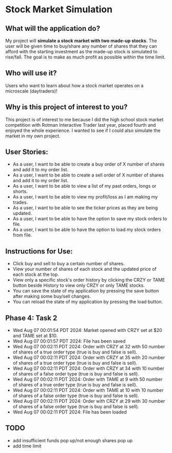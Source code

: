 # Stock Market Simulation

## What will the application do?
My project will **simulate a stock market with two made-up stocks**. The user will be given time to buy/share any number of shares that they can afford with the starting investment as the made-up stock is simulated to rise/fall. The goal is to make as much profit as possible within the time limit. 

## Who will use it?
Users who want to learn about how a stock market operates on a microscale (daytraders)!

## Why is this project of interest to you?
This project is of interest to me because I did the high school stock market competition with Rotman Interactive Trader last year, placed fourth and enjoyed the whole experience. I wanted to see if I could also simulate the market in my own project.


## User Stories:
* As a user, I want to be able to create a buy order of X number of shares and add it to my order list.
* As a user, I want to be able to create a sell order of X number of shares and add it to my order list.
* As a user, I want to be able to view a list of my past orders, longs or shorts.
* As a user, I want to be able to view my profit/loss as I am making my trades.
* As a user, I want to be able to see the ticker prices as they are being updated.
* As a user, I want to be able to have the option to save my stock orders to file.
* As a user, I want to be able to have the option to load my stock orders from file.

## Instructions for Use:
* Click buy and sell to buy a certain number of shares.
* View your number of shares of each stock and the updated price of each stock at the top.
* View only a specific stock's order history by clicking the CRZY or TAME button beside History to view only CRZY or only TAME stocks.
* You can save the state of my application by pressing the save button after making some buy/sell changes.
* You can reload the state of my application by pressing the load button.

## Phase 4: Task 2
* Wed Aug 07 00:01:54 PDT 2024: Market opened with CRZY set at $20 and TAME set at $10.
* Wed Aug 07 00:01:57 PDT 2024: File has been saved
* Wed Aug 07 00:02:11 PDT 2024: Order with CRZY at 32 with 50 number of shares of a true order type (true is buy and false is sell).
* Wed Aug 07 00:02:11 PDT 2024: Order with CRZY at 35 with 20 number of shares of a true order type (true is buy and false is sell).
* Wed Aug 07 00:02:11 PDT 2024: Order with CRZY at 34 with 10 number of shares of a false order type (true is buy and false is sell).
* Wed Aug 07 00:02:11 PDT 2024: Order with TAME at 9 with 50 number of shares of a true order type (true is buy and false is sell).
* Wed Aug 07 00:02:11 PDT 2024: Order with TAME at 10 with 10 number of shares of a false order type (true is buy and false is sell).
* Wed Aug 07 00:02:11 PDT 2024: Order with CRZY at 29 with 30 number of shares of a false order type (true is buy and false is sell).
* Wed Aug 07 00:02:11 PDT 2024: File has been loaded

## TODO
* add insufficient funds pop up/not enough shares pop up
* add time limit
